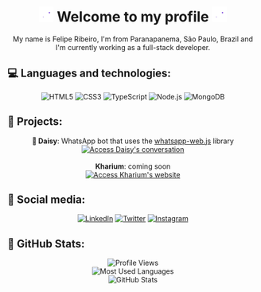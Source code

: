 <h1 align="center">
  <img src="assets/bubbles.gif" width="30" height="30" />
  Welcome to my profile
  <img src="assets/bubbles.gif" width="30" height="30" />
</h1>

<p align="center">My name is Felipe Ribeiro, I'm from Paranapanema, São Paulo, Brazil and I'm currently working as a full-stack developer.</p>

<h2>💻 Languages and technologies:</h2>

<p align="center">
  <img src="https://img.shields.io/badge/-HTML5-000?style=for-the-badge&logo=HTML5&logoColor=9800ff" alt="HTML5" />
  <img src="https://img.shields.io/badge/-CSS3-000?style=for-the-badge&logo=css3&logoColor=9800ff" alt="CSS3" />
  <img src="https://img.shields.io/badge/-TypeScript-000?style=for-the-badge&logo=typescript&logoColor=9800ff" alt="TypeScript" />
  <img src="https://img.shields.io/badge/-Node.js-000?style=for-the-badge&logo=node.js&logoColor=9800ff" alt="Node.js" />
  <img src="https://img.shields.io/badge/-MongoDB-000?style=for-the-badge&logo=MongoDB&logoColor=9800ff" alt="MongoDB" />
</p>

<h2>📂 Projects:</h2>

<p align="center">
  <strong>🎴 Daisy</strong>: WhatsApp bot that uses the <a href="https://github.com/pedroslopez/whatsapp-web.js">whatsapp-web.js</a> library
  <br />
  <a href="https://wa.me/5514998492564?text=/comandos"
    ><img src="https://img.shields.io/badge/-Access%20Daisy's%20conversation-000?style=for-the-badge&logo=whatsapp&logoColor=9800ff" alt="Access Daisy's conversation"
  /></a>
  <br /><br />
  <strong>Kharium</strong>: coming soon
  <br />
  <a href="https://www.kharium.com"
    ><img src="https://img.shields.io/badge/-Access%20Kharium's%20website-000?style=for-the-badge&logo=google-chrome&logoColor=9800ff" alt="Access Kharium's website"
  /></a>
</p>

<h2>👥 Social media:</h2>

<p align="center">
  <a href="https://www.linkedin.com/in/fxliperibeiro/"
    ><img src="https://img.shields.io/badge/-Linkedin-000?style=for-the-badge&logo=linkedin&logoColor=9800ff" alt="LinkedIn"
  /></a>
  <a href="https://twitter.com/fxliperibeiro"><img src="https://img.shields.io/badge/-Twitter-000?style=for-the-badge&logo=twitter&logoColor=9800ff" alt="Twitter" /></a>
  <a href="https://www.instagram.com/fxliperibeiro"
    ><img src="https://img.shields.io/badge/-Instagram-000?style=for-the-badge&logo=instagram&logoColor=9800ff" alt="Instagram"
  /></a>
</p>

<h2>🐙 GitHub Stats:</h2>

<p align="center">
  <img
    src="https://komarev.com/ghpvc/?username=imfilipi&color=9800ff&style=flat-square"
    alt="Profile Views"
  />
  <br />
  <img
    src="https://github-readme-stats.vercel.app/api/top-langs/?username=fxliperibeiro&layout=compact&theme=dark&title_color=9800ff&hide_title=true&bg_color=000000&text_color=ffffff"
    alt="Most Used Languages"
  />
  <br />
  <img
    src="https://github-readme-stats.vercel.app/api?username=fxliperibeiro&show_icons=true&icon_color=9800ff&theme=dark&title_color=9800ff&hide_title=true&bg_color=000000&text_color=ffffff"
    alt="GitHub Stats"
  />
  <br />
</p>
